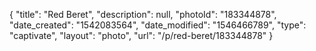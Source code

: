 {
    "title": "Red Beret",
    "description": null,
    "photoId": "183344878",
    "date_created": "1542083564",
    "date_modified": "1546466789",
    "type": "captivate",
    "layout": "photo",
    "url": "\/p\/red-beret\/183344878"
}